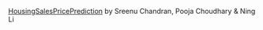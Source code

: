 [HousingSalesPricePrediction](https://github.com/poojachoudhary95/ORIE-4741_Project/blob/master/HousingPricePrediction.md) 
by Sreenu Chandran, Pooja Choudhary & Ning Li
